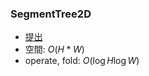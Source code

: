 ### SegmentTree2D
- [提出](https://atcoder.jp/contests/abc228/submissions/42967851)
- 空間: $O(H*W)$
- operate, fold: $O(\log H \log W)$

